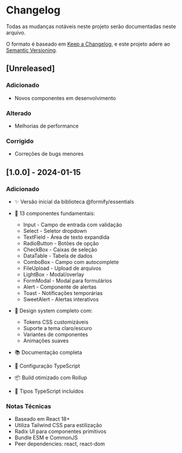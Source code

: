 # Changelog

Todas as mudanças notáveis neste projeto serão documentadas neste arquivo.

O formato é baseado em [Keep a Changelog](https://keepachangelog.com/en/1.0.0/),
e este projeto adere ao [Semantic Versioning](https://semver.org/spec/v2.0.0.html).

## [Unreleased]

### Adicionado
- Novos componentes em desenvolvimento

### Alterado
- Melhorias de performance

### Corrigido
- Correções de bugs menores

## [1.0.0] - 2024-01-15

### Adicionado
- ✨ Versão inicial da biblioteca @formify/essentials
- 🎯 13 componentes fundamentais:
  - Input - Campo de entrada com validação
  - Select - Seletor dropdown
  - TextField - Área de texto expandida
  - RadioButton - Botões de opção
  - CheckBox - Caixas de seleção
  - DataTable - Tabela de dados
  - ComboBox - Campo com autocomplete
  - FileUpload - Upload de arquivos
  - LightBox - Modal/overlay
  - FormModal - Modal para formulários
  - Alert - Componente de alertas
  - Toast - Notificações temporárias
  - SweetAlert - Alertas interativos

- 🎨 Design system completo com:
  - Tokens CSS customizáveis
  - Suporte a tema claro/escuro
  - Variantes de componentes
  - Animações suaves

- 📚 Documentação completa
- 🔧 Configuração TypeScript
- 📦 Build otimizado com Rollup
- 🧪 Tipos TypeScript incluídos

### Notas Técnicas
- Baseado em React 18+
- Utiliza Tailwind CSS para estilização
- Radix UI para componentes primitivos
- Bundle ESM e CommonJS
- Peer dependencies: react, react-dom